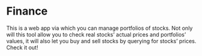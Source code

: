 # Finance
This is a web app via which you can manage portfolios of stocks. Not only will this tool allow you to check real stocks’ actual prices and portfolios’ values, it will also let you buy and sell stocks by querying for stocks’ prices. Check it out!
